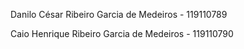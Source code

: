 Danilo César Ribeiro Garcia de Medeiros - 119110789

Caio Henrique Ribeiro Garcia de Medeiros - 119110790
